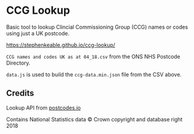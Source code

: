 # CCG Lookup
Basic tool to lookup Clincial Commissioning Group (CCG) names or codes using just a UK postcode.

https://stephenkeable.github.io/ccg-lookup/

`CCG names and codes UK as at 04_18.csv` from the ONS NHS Postcode Directory.

`data.js` is used to build the `ccg-data.min.json` file from the CSV above.

## Credits
Lookup API from [postcodes.io](https://postcodes.io)

Contains National Statistics data © Crown copyright and database right 2018
